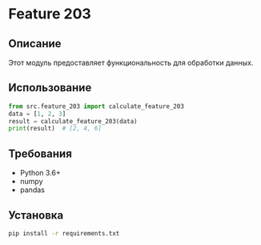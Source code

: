 # Feature 203
## Описание
Этот модуль предоставляет функциональность для обработки данных.
## Использование
```python
from src.feature_203 import calculate_feature_203
data = [1, 2, 3]
result = calculate_feature_203(data)
print(result)  # [2, 4, 6]
```
## Требования
- Python 3.6+
- numpy
- pandas
## Установка
```bash
pip install -r requirements.txt
```